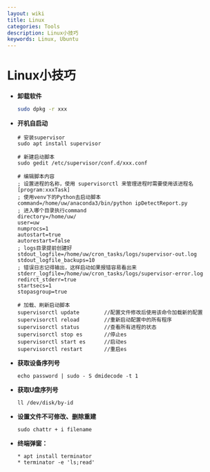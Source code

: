 ```yaml
---
layout: wiki
title: Linux
categories: Tools
description: Linux小技巧
keywords: Linux, Ubuntu
---
```




# Linux小技巧

* **卸载软件**

  ```sh
  sudo dpkg -r xxx
  ```

* **开机自启动**

  ```
  # 安装supervisor
  sudo apt install supervisor
  
  # 新建启动脚本
  sudo gedit /etc/supervisor/conf.d/xxx.conf
  
  # 编辑脚本内容
  ; 设置进程的名称，使用 supervisorctl 来管理进程时需要使用该进程名
  [program:xxxTask]
  ; 使用venv下的Python去启动脚本
  command=/home/uw/anaconda3/bin/python ipDetectReport.py
  ; 进入哪个目录执行command
  directory=/home/uw/
  user=uw
  numprocs=1
  autostart=true
  autorestart=false
  ; logs目录提前创建好
  stdout_logfile=/home/uw/cron_tasks/logs/supervisor-out.log
  stdout_logfile_backups=10
  ; 错误日志记得输出，这样启动如果报错容易看出来
  stderr_logfile=/home/uw/cron_tasks/logs/supervisor-error.log
  redirct_stderr=true
  startsecs=1
  stopasgroup=true
  
  # 加载、刷新启动脚本
  supervisorctl update        //配置文件修改后使用该命令加载新的配置
  supervisorctl reload        //重新启动配置中的所有程序
  supervisorctl status        //查看所有进程的状态
  supervisorctl stop es       //停止es
  supervisorctl start es      //启动es
  supervisorctl restart       //重启es
  ```

* **获取设备序列号**

  ```shell
  echo password | sudo - S dmidecode -t 1
  ```

* **获取U盘序列号**

  ```shell
  ll /dev/disk/by-id
  ```

* **设置文件不可修改、删除重建**

  ```shell
  sudo chattr + i filename
  ```

* **终端弹窗：**

  ```shell
  * apt install terminator
  * terminator -e 'ls;read'
  ```

  